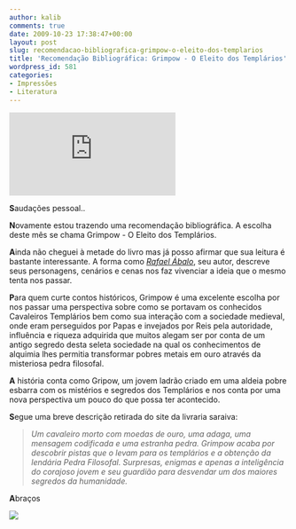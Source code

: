 ```yaml
---
author: kalib
comments: true
date: 2009-10-23 17:38:47+00:00
layout: post
slug: recomendacao-bibliografica-grimpow-o-eleito-dos-templarios
title: 'Recomendação Bibliográfica: Grimpow - O Eleito dos Templários'
wordpress_id: 581
categories:
- Impressões
- Literatura
---
```


[![](http://www.livrariasaraiva.com.br/imagem/imagem.dll?tam=2&pro_id=1852928&PIM_Id=1097764)](http://www.livrariasaraiva.com.br/imagem/imagem.dll?tam=2&pro_id=1852928&PIM_Id=1097764)



**S**audações pessoal..

**N**ovamente estou trazendo uma recomendação bibliográfica. A escolha deste mês se chama Grimpow - O Eleito dos Templários.

**A**inda não cheguei à metade do livro mas já posso afirmar que sua leitura é bastante interessante. A forma como _[Rafael Ábalo](http://pt.wikipedia.org/wiki/Rafael_Ábalos)_, seu autor, descreve seus personagens, cenários e cenas nos faz vivenciar a ideia que o mesmo tenta nos passar.

**P**ara quem curte contos históricos, Grimpow é uma excelente escolha por nos passar uma perspectiva sobre como se portavam os conhecidos Cavaleiros Templários bem como sua interação com a sociedade medieval, onde eram perseguidos por Papas e invejados por Reis pela autoridade, influência e riqueza adquirida que muitos alegam ser por conta de um antigo segredo desta seleta sociedade na qual os conhecimentos de alquimia lhes permitia transformar pobres metais em ouro através da misteriosa pedra filosofal.

**A** história conta como Gripow, um jovem ladrão criado em uma aldeia pobre esbarra com os mistérios e segredos dos Templários e nos conta por uma nova perspectiva um pouco do que possa ter acontecido.

**S**egue uma breve descrição retirada do site da livraria saraiva:


> _Um cavaleiro morto com moedas de ouro, uma adaga, uma mensagem codificada e uma estranha pedra. Grimpow acaba por descobrir pistas que o levam para os templários e a obtenção da lendária Pedra Filosofal. Surpresas, enigmas e apenas a inteligência do corajoso jovem e seu guardião para desvendar um dos maiores segredos da humanidade._


**A**braços


![](http://www.marcelocavalcante.net/portal/imgs/userbar.gif)
